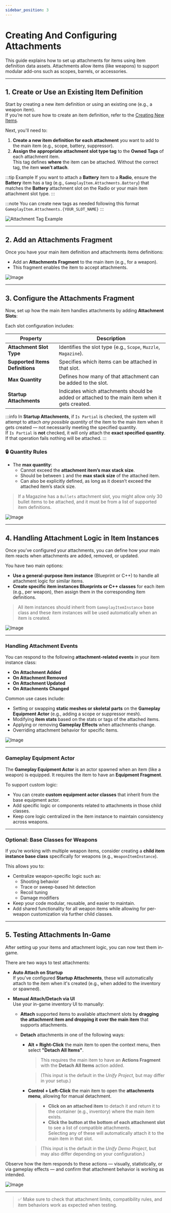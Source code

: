 ```yaml
---
sidebar_position: 3
---
```


# Creating And Configuring Attachments

This guide explains how to set up attachments for items using item definition data assets. Attachments allow items (like weapons) to support modular add-ons such as scopes, barrels, or accessories.

---

## 1. Create or Use an Existing Item Definition

Start by creating a new item definition or using an existing one (e.g., a weapon item).  
If you’re not sure how to create an item definition, refer to the [Creating New Items](creating-new-items).

Next, you'll need to:

1. **Create a new item definition for each attachment** you want to add to the main item (e.g., scope, battery, suppressor).
2. **Assign the appropriate attachment slot type tag** to the **Owned Tags** of each attachment item.  
   This tag defines **where** the item can be attached. Without the correct tag, the item **won’t attach**.

:::tip Example
If you want to attach a **Battery** item to a **Radio**, ensure the **Battery** item has a tag (e.g., `GameplayItem.Attachments.Battery`) that matches the **Battery** attachment slot on the Radio or your main item attachment slot type.
:::

:::note
You can create new tags as needed following this format `GameplayItem.Attachments.{YOUR_SLOT_NAME}`
:::

![Attachment Tag Example](./images/gc-attachment-05.png)

---

## 2. Add an Attachments Fragment

Once you have your main item definition and attachments items definitions:

- Add an **Attachments Fragment** to the main item (e.g., for a weapon).
- This fragment enables the item to accept attachments.

![Image](./images/gc-attachment-01.png)

---

## 3. Configure the Attachments Fragment

Now, set up how the main item handles attachments by adding **Attachment Slots**:

Each slot configuration includes:

| Property | Description |
|----------|-------------|
| **Attachment Slot Type** | Identifies the slot type (e.g., `Scope`, `Muzzle`, `Magazine`). |
| **Supported Items Definitions** | Specifies which items can be attached in that slot. |
| **Max Quantity** | Defines how many of that attachment can be added to the slot. |
| **Startup Attachments** | Indicates which attachments should be added or attached to the main item when it gets created. |

:::info
In **Startup Attachments**, if `Is Partial` is checked, the system will attempt to attach *any possible quantity* of the item to the main item when it gets created — not necessarily meeting the specified quantity.  
If `Is Partial` is **not** checked, it will only attach the **exact specified quantity**. If that operation fails nothing will be attached.
:::

### 🔒 Quantity Rules

- The **max quantity**:
  - Cannot exceed the **attachment item’s max stack size**.
  - Should be between `1` and the **max stack size** of the attached item.
  - Can also be explicitly defined, as long as it doesn’t exceed the attached item’s stack size.

> If a Magazine has a `Bullets` attachment slot, you might allow only 30 bullet items to be attached, and it must be from a list of supported item definitions.

![Image](./images/gc-attachment-02.png)

---

## 4. Handling Attachment Logic in Item Instances

Once you’ve configured your attachments, you can define how your main item reacts when attachments are added, removed, or updated.

You have two main options:

- **Use a general-purpose item instance** (Blueprint or C++) to handle all attachment logic for similar items.
- **Create specific item instances Blueprints or C++ classes** for each item (e.g., per weapon), then assign them in the corresponding item definitions.

> All item instances should inherit from `GameplayItemInstance` base class and these item instances will be used automatically when an item is created.

![Image](./images/gc-attachment-06.png)

---

### Handling Attachment Events

You can respond to the following **attachment-related events** in your item instance class:

- **On Attachment Added**
- **On Attachment Removed**
- **On Attachment Updated**
- **On Attachments Changed**

Common use cases include:

- Setting or swapping **static meshes or skeletal parts** on the **Gameplay Equipment Actor** (e.g., adding a scope or suppressor mesh).
- Modifying **item stats** based on the stats or tags of the attached items.
- Applying or removing **Gameplay Effects** when attachments change.
- Overriding attachment behavior for specific items.

![Image](./images/gc-attachment-04.png)

---

### Gameplay Equipment Actor

The **Gameplay Equipment Actor** is an actor spawned when an item (like a weapon) is equipped. It requires the item to have an **Equipment Fragment**.

To support custom logic:

- You can create **custom equipment actor classes** that inherit from the base equipment actor.
- Add specific logic or components related to attachments in those child classes.
- Keep core logic centralized in the item instance to maintain consistency across weapons.

---

### Optional: Base Classes for Weapons

If you’re working with multiple weapon items, consider creating a **child item instance base class** specifically for weapons (e.g., `WeaponItemInstance`).

This allows you to:

- Centralize weapon-specific logic such as:
  - Shooting behavior
  - Trace or sweep-based hit detection
  - Recoil tuning
  - Damage modifiers
- Keep your code modular, reusable, and easier to maintain.
- Add shared functionality for all weapon items while allowing for per-weapon customization via further child classes.

---

## 5. Testing Attachments In-Game

After setting up your items and attachment logic, you can now test them in-game.

There are two ways to test attachments:

- **Auto Attach on Startup**  
  If you've configured **Startup Attachments**, these will automatically attach to the item when it's created (e.g., when added to the inventory or spawned).

- **Manual Attach/Detach via UI**  
  Use your in-game inventory UI to manually:
  
  - **Attach** supported items to available attachment slots by **dragging the attachment item and dropping it over the main item** that supports attachments.
  
  - **Detach** attachments in one of the following ways:
    - **Alt + Right-Click** the main item to open the context menu, then select **"Detach All Items"**.  
      > This requires the main item to have an **Actions Fragment** with the **Detach All Items** action added.  

      > (This input is the default in the *Unify Project*, but may differ in your setup.)
    
    - **Control + Left-Click** the main item to open the **attachments menu**, allowing for manual detachment.  
      > - **Click on an attached item** to detach it and return it to the container (e.g., inventory) where the main item exists.
      > - **Click the button at the bottom of each attachment slot** to see a list of compatible attachments.  
      >   Selecting any of these will automatically attach it to the main item in that slot.

      > (This input is the default in the *Unify Demo Project*, but may also differ depending on your configuration.)

Observe how the item responds to these actions — visually, statistically, or via gameplay effects — and confirm that attachment behavior is working as intended.

![Image](./images/gc-attachment-03.png)

---

> ✅ Make sure to check that attachment limits, compatibility rules, and item behaviors work as expected when testing.

